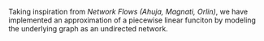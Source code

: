 Taking inspiration from *Network Flows (Ahuja, Magnati, Orlin)*, we have implemented an approximation of a piecewise linear funciton by modeling the underlying graph as an undirected network.
